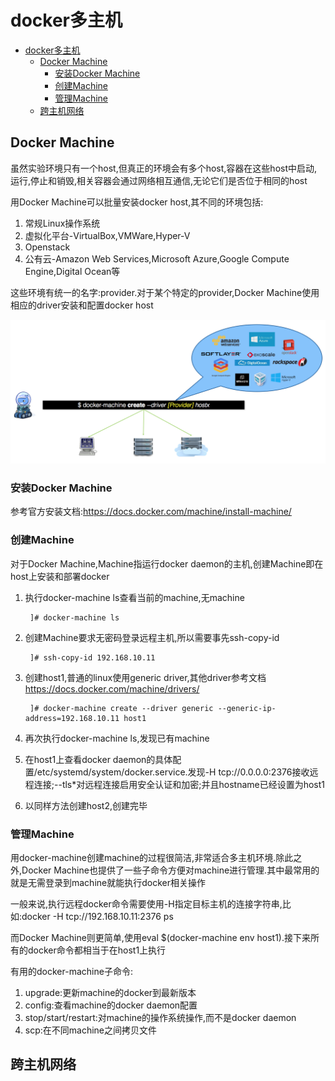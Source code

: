 # docker多主机

<!-- TOC -->

- [docker多主机](#docker多主机)
    - [Docker Machine](#docker-machine)
        - [安装Docker Machine](#安装docker-machine)
        - [创建Machine](#创建machine)
        - [管理Machine](#管理machine)
    - [跨主机网络](#跨主机网络)

<!-- /TOC -->

## Docker Machine

虽然实验环境只有一个host,但真正的环境会有多个host,容器在这些host中启动,运行,停止和销毁,相关容器会通过网络相互通信,无论它们是否位于相同的host

用Docker Machine可以批量安装docker host,其不同的环境包括:

1. 常规Linux操作系统
2. 虚拟化平台-VirtualBox,VMWare,Hyper-V
3. Openstack
4. 公有云-Amazon Web Services,Microsoft Azure,Google Compute Engine,Digital Ocean等

这些环境有统一的名字:provider.对于某个特定的provider,Docker Machine使用相应的driver安装和配置docker host

![docker_machine](images/docker_machine.png)

### 安装Docker Machine

参考官方安装文档:<https://docs.docker.com/machine/install-machine/>

### 创建Machine

对于Docker Machine,Machine指运行docker daemon的主机,创建Machine即在host上安装和部署docker

1. 执行docker-machine ls查看当前的machine,无machine

        ]# docker-machine ls

2. 创建Machine要求无密码登录远程主机,所以需要事先ssh-copy-id

        ]# ssh-copy-id 192.168.10.11

3. 创建host1,普通的linux使用generic driver,其他driver参考文档<https://docs.docker.com/machine/drivers/>

        ]# docker-machine create --driver generic --generic-ip-address=192.168.10.11 host1

4. 再次执行docker-machine ls,发现已有machine

5. 在host1上查看docker daemon的具体配置/etc/systemd/system/docker.service.发现-H tcp://0.0.0.0:2376接收远程连接;--tls*对远程连接启用安全认证和加密;并且hostname已经设置为host1

6. 以同样方法创建host2,创建完毕

### 管理Machine

用docker-machine创建machine的过程很简洁,非常适合多主机环境.除此之外,Docker Machine也提供了一些子命令方便对machine进行管理.其中最常用的就是无需登录到machine就能执行docker相关操作

一般来说,执行远程docker命令需要使用-H指定目标主机的连接字符串,比如:docker -H tcp://192.168.10.11:2376 ps

而Docker Machine则更简单,使用eval $(docker-machine env host1).接下来所有的docker命令都相当于在host1上执行

有用的docker-machine子命令:

1. upgrade:更新machine的docker到最新版本
2. config:查看machine的docker daemon配置
3. stop/start/restart:对machine的操作系统操作,而不是docker daemon
4. scp:在不同machine之间拷贝文件

## 跨主机网络